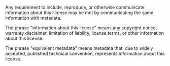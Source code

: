 Any requirement to include, reproduce, or otherwise communicate information about this license may be met by communicating the same information with metadata.

The phrase "information about this license" means any copyright notice, warranty disclaimer, limitation of liability, license terms, or other information about this license.

The phrase "equivalent metadata" means metadata that, due to widely accepted, published technical convention, represents information about this license.
